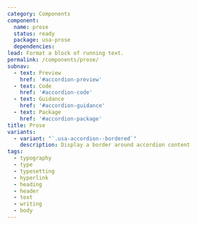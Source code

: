 ```yaml
---
category: Components
component:
  name: prose
  status: ready
  package: usa-prose
  dependencies:
lead: Format a block of running text.
permalink: /components/prose/
subnav:
  - text: Preview
    href: '#accordion-preview'
  - text: Code
    href: '#accordion-code'
  - text: Guidance
    href: '#accordion-guidance'
  - text: Package
    href: '#accordion-package'
title: Prose
variants:
  - variant: "`.usa-accordion--bordered`"
    description: Display a border around accordion content
tags:
  - typography
  - type
  - typesetting
  - hyperlink
  - heading
  - header
  - text
  - writing
  - body
---
```

